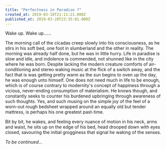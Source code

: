 ```yaml
---
title: "Perfectness in Paradise ?"
created_at: 2019-03-18T21:11:21.000Z
published_at: 2019-03-20T23:35:01.000Z
---
```

Wake up. Wake up......

  

The morning call of the cicadas creep slowly into his consciousness, as he stirs in his soft bed, one foot in slumberland and the other in reality. The morning was already half done, but he was in little hurry. Life in paradise is slow and idle, and indolence is commended, not shunned like in the city where he was born. Despite lacking the modern creature comforts of air-conditioning and stereo waking music at the flick of a switch away, and the fact that is was getting pretty warm as the sun begins to oven up the day, he was enough unto himself. One does not need much in life to be enough, which is of course contrary to modernity's concept of happiness through a vicious, never-ending consumption of materialism. He knows though, and constantly seeks to counter his burdened upbringing through awareness of such thoughts. Yes, and such musing on the simple joy of the feel of a worn-out rough bedsheet wrapped around an equally old but tender mattress, is perhaps his one greatest past-time. 

  

Bit by bit, he wakes, and feeling every nuance of motion in his neck, arms and waist, he sits up on the edge of his bed, head drooped down with eyes closed, savouring the initial grogginess that signal he waking of the senses.

  

_To be continued..._
